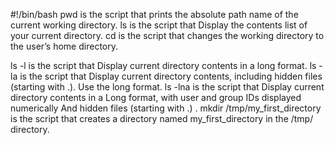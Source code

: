 #!/bin/bash
pwd is the script that prints the absolute path name of the current working directory.
ls is the script that Display the contents list of your current directory.
cd is the script that changes the working directory to the user’s home directory.

ls -l is the script that Display current directory contents in a long format.
ls -la is the script that Display current directory contents, including hidden files (starting with .). Use the long format.
ls -lna is the script that Display current directory contents in a Long format, with user and group IDs displayed numerically And hidden files (starting with .)
.
mkdir /tmp/my_first_directory is the script that creates a directory named my_first_directory in the /tmp/ directory.
